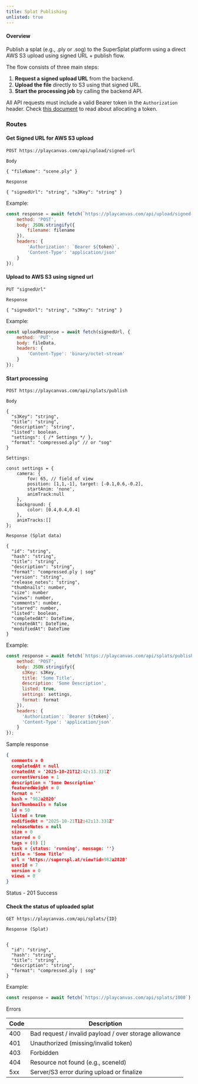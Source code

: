 ```yaml
---
title: Splat Publishing
unlisted: true
---
```


#### Overview

Publish a splat (e.g., .ply or .sog) to the SuperSplat platform using a direct AWS S3 upload using signed URL + publish flow.

The flow consists of three main steps:

1. **Request a signed upload URL** from the backend.
2. **Upload the file** directly to S3 using that signed URL.
3. **Start the processing job** by calling the backend API.

All API requests must include a valid Bearer token in the `Authorization` header. Check [this document](https://developer.playcanvas.com/user-manual/api/#:~:text=You%20can%20generate%20an%20Access,you%20your%20new%20access%20token) to read about allocating a token.


### Routes

#### Get Signed URL for AWS S3 upload

```
POST https://playcanvas.com/api/upload/signed-url

Body

{ "fileName": "scene.ply" }

Response

{ "signedUrl": "string", "s3Key": "string" }
```

Example:

```JavaScript
const response = await fetch(`https://playcanvas.com/api/upload/signed-url`, {
    method: 'POST',
    body: JSON.stringify({
        filename: filename
    }),
    headers: {
        'Authorization': `Bearer ${token}`,
        'Content-Type': 'application/json'
    }
});
```


#### Upload to AWS S3 using signed url

```
PUT "signedUrl"

Response

{ "signedUrl": "string", "s3Key": "string" }
```

Example:

```JavaScript
const uploadResponse = await fetch(signedUrl, {
    method: 'PUT',
    body: fileData,
    headers: {
        'Content-Type': 'binary/octet-stream'
    }
});
```

#### Start processing

```
POST https://playcanvas.com/api/splats/publish

Body

{
  "s3Key": "string",
  "title": "string",
  "description": "string",
  "listed": boolean,
  "settings": { /* Settings */ },
  "format": "compressed.ply" // or "sog"
}

Settings: 

const settings = {
    camera: {
        fov: 65, // field of view
        position: [1,1,-1], target: [-0.1,0.6,-0.2],
        startAnim: 'none',
        animTrack:null 
    },
    background: {
        color: [0.4,0.4,0.4]
    },
    animTracks:[]
};

Response (Splat data)

{
  "id": "string", 
  "hash": "string",
  "title": "string",
  "description": "string",
  "format": "compressed.ply | sog"
  "version": "string",
  "release_notes": "string",
  "thumbnails": number,
  "size": number
  "views": number, 
  "comments": number, 
  "starred": number, 
  "listed": boolean,
  "completedAt": DateTime, 
  "createdAt": DateTime, 
  "modifiedAt": DateTime
}
```

Example:

```JavaScript
const response = await fetch(`https://playcanvas.com/api/splats/publish`, {
    method: 'POST',
    body: JSON.stringify({
      s3Key: s3Key,
      title: 'Some Title',
      description: 'Some Description',
      listed: true,
      settings: settings,
      format: format
    }),
    headers: {
      'Authorization': `Bearer ${token}`,
      'Content-Type': 'application/json'
    }
});
```

Sample response

```json
{
  comments = 0
  completedAt = null
  createdAt = '2025-10-21T12:42:13.331Z'
  currentVersion = 1
  description = 'Some Description'
  featuredWeight = 0
  format = ''
  hash = '982a2820'
  hasThumbnails = false
  id = 50
  listed = true
  modifiedAt = '2025-10-21T12:42:13.331Z'
  releaseNotes = null
  size = 0
  starred = 0
  tags = (0) []
  task = {status: 'running', message: ''}
  title = 'Some Title'
  url = 'https://superspl.at/view?id=982a2820'
  userId = 7
  version = 0
  views = 0
}
```

Status - 201 Success

#### Check the status of uploaded splat

```
GET https://playcanvas.com/api/splats/{ID}

Response (Splat)


{
  "id": "string",
  "hash": "string",
  "title": "string",
  "description": "string",
  "format": "compressed.ply | sog"
}
```

Example:

```JavaScript
const response = await fetch(`https://playcanvas.com/api/splats/1000`)

```


Errors

| Code | Description |
|------|-------------|
| 400  | Bad request / invalid payload / over storage allowance |
| 401  | Unauthorized (missing/invalid token) |
| 403  | Forbidden |
| 404  | Resource not found (e.g., sceneId) |
| 5xx  | Server/S3 error during upload or finalize |


